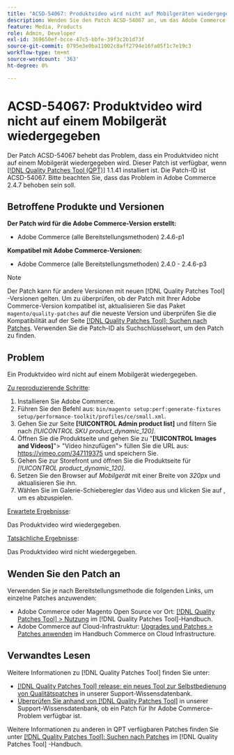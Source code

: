 ```yaml
---
title: "ACSD-54067: Produktvideo wird nicht auf Mobilgeräten wiedergegeben"
description: Wenden Sie den Patch ACSD-54067 an, um das Adobe Commerce-Problem zu beheben, bei dem ein Produktvideo nicht auf einem Mobilgerät wiedergegeben wird.
feature: Media, Products
role: Admin, Developer
exl-id: 369650ef-bcce-47c5-bbfe-39f3c2b1d73f
source-git-commit: 0795e3e0ba11002c8aff2794e16fa05f1c7e19c3
workflow-type: tm+mt
source-wordcount: '363'
ht-degree: 0%

---
```


# ACSD-54067: Produktvideo wird nicht auf einem Mobilgerät wiedergegeben

Der Patch ACSD-54067 behebt das Problem, dass ein Produktvideo nicht auf einem Mobilgerät wiedergegeben wird. Dieser Patch ist verfügbar, wenn [[!DNL Quality Patches Tool (QPT)]](/help/announcements/adobe-commerce-announcements/magento-quality-patches-released-new-tool-to-self-serve-quality-patches.md) 1.1.41 installiert ist. Die Patch-ID ist ACSD-54067. Bitte beachten Sie, dass das Problem in Adobe Commerce 2.4.7 behoben sein soll.

## Betroffene Produkte und Versionen

**Der Patch wird für die Adobe Commerce-Version erstellt:**

* Adobe Commerce (alle Bereitstellungsmethoden) 2.4.6-p1

**Kompatibel mit Adobe Commerce-Versionen:**

* Adobe Commerce (alle Bereitstellungsmethoden) 2.4.0 - 2.4.6-p3

>[!NOTE]
>
>Der Patch kann für andere Versionen mit neuen [!DNL Quality Patches Tool] -Versionen gelten. Um zu überprüfen, ob der Patch mit Ihrer Adobe Commerce-Version kompatibel ist, aktualisieren Sie das Paket `magento/quality-patches` auf die neueste Version und überprüfen Sie die Kompatibilität auf der Seite [[!DNL Quality Patches Tool]: Suchen nach Patches](https://experienceleague.adobe.com/tools/commerce-quality-patches/index.html). Verwenden Sie die Patch-ID als Suchschlüsselwort, um den Patch zu finden.

## Problem

Ein Produktvideo wird nicht auf einem Mobilgerät wiedergegeben.

<u>Zu reproduzierende Schritte</u>:

1. Installieren Sie Adobe Commerce.
1. Führen Sie den Befehl aus:
   `bin/magento setup:perf:generate-fixtures setup/performance-toolkit/profiles/ce/small.xml`.
1. Gehen Sie zur Seite **[!UICONTROL Admin product list]** und filtern Sie nach *[!UICONTROL SKU product_dynamic_120]*.
1. Öffnen Sie die Produktseite und gehen Sie zu &quot;**[!UICONTROL Images and Videos]**&quot;> &quot;Video hinzufügen&quot;> füllen Sie die URL aus: https://vimeo.com/347119375 und speichern Sie.
1. Gehen Sie zur Storefront und öffnen Sie die Produktseite für *[!UICONTROL product_dynamic_120]*.
1. Setzen Sie den Browser auf *Mobilgerät* mit einer Breite von *320px* und aktualisieren Sie ihn.
1. Wählen Sie im Galerie-Schieberegler das Video aus und klicken Sie auf , um es abzuspielen.

<u>Erwartete Ergebnisse</u>:

Das Produktvideo wird wiedergegeben.

<u>Tatsächliche Ergebnisse</u>:

Das Produktvideo wird nicht wiedergegeben.

## Wenden Sie den Patch an

Verwenden Sie je nach Bereitstellungsmethode die folgenden Links, um einzelne Patches anzuwenden:

* Adobe Commerce oder Magento Open Source vor Ort: [[!DNL Quality Patches Tool] > Nutzung](https://experienceleague.adobe.com/docs/commerce-operations/tools/quality-patches-tool/usage.html) im [!DNL Quality Patches Tool]-Handbuch.
* Adobe Commerce auf Cloud-Infrastruktur: [Upgrades und Patches > Patches anwenden](https://experienceleague.adobe.com/docs/commerce-cloud-service/user-guide/develop/upgrade/apply-patches.html) im Handbuch Commerce on Cloud Infrastructure.

## Verwandtes Lesen

Weitere Informationen zu [!DNL Quality Patches Tool] finden Sie unter:

* [[!DNL Quality Patches Tool] release: ein neues Tool zur Selbstbedienung von Qualitätspatches](/help/announcements/adobe-commerce-announcements/magento-quality-patches-released-new-tool-to-self-serve-quality-patches.md) in unserer Support-Wissensdatenbank.
* [Überprüfen Sie anhand von  [!DNL Quality Patches Tool]](/help/support-tools/patches-available-in-qpt-tool/check-patch-for-magento-issue-with-magento-quality-patches.md) in unserer Support-Wissensdatenbank, ob ein Patch für Ihr Adobe Commerce-Problem verfügbar ist.

Weitere Informationen zu anderen in QPT verfügbaren Patches finden Sie unter [[!DNL Quality Patches Tool]: Suchen nach Patches](https://experienceleague.adobe.com/tools/commerce-quality-patches/index.html) im [!DNL Quality Patches Tool] -Handbuch.
